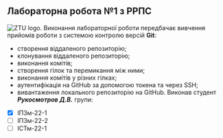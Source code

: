 ## Лабораторна робота №1 з РРПС
![ZTU logo.](https://media.ztu.edu.ua/wp-content/uploads/2020/02/Group-6-1-1536x465.png )
Виконання лабораторної роботи передбачає вивчення прийомів роботи з системою контролю версій **Git**:
* створення віддаленого репозиторію;
* клонування віддаленого репозиторію;
* виконання комітів;
* створення гілок та перемикання між ними;
* виконання комітів у різних гілках;
* аутентифікація на GitHub за допомогою токена та через SSH;
* вивантаження локального репозиторію на GitHub.
Виконав студент ***Рукосмотров Д.В.*** групи:
 - [x] ІПЗм-22-1
 - [ ] ІПЗм-22-2
 - [ ] ІСТм-22-1
